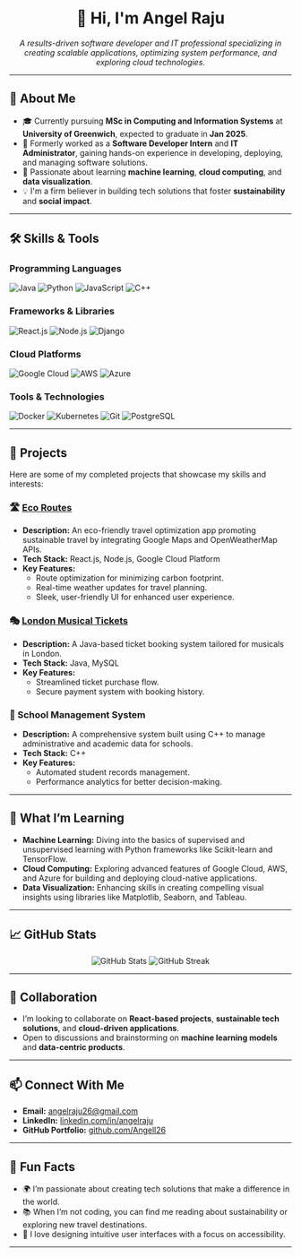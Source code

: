 <h1 align="center">👋 Hi, I'm Angel Raju</h1>
<p align="center">
  <em>A results-driven software developer and IT professional specializing in creating scalable applications, optimizing system performance, and exploring cloud technologies.</em>
</p>

---

## 🚀 About Me
- 🎓 Currently pursuing **MSc in Computing and Information Systems** at **University of Greenwich**, expected to graduate in **Jan 2025**.
- 💼 Formerly worked as a **Software Developer Intern** and **IT Administrator**, gaining hands-on experience in developing, deploying, and managing software solutions.
- 🌱 Passionate about learning **machine learning**, **cloud computing**, and **data visualization**.
- 💡 I'm a firm believer in building tech solutions that foster **sustainability** and **social impact**.

---

## 🛠 Skills & Tools
### Programming Languages
![Java](https://img.shields.io/badge/Java-%23ED8B00.svg?style=flat&logo=java&logoColor=white)
![Python](https://img.shields.io/badge/Python-%233776AB.svg?style=flat&logo=python&logoColor=white)
![JavaScript](https://img.shields.io/badge/JavaScript-%23F7DF1E.svg?style=flat&logo=javascript&logoColor=black)
![C++](https://img.shields.io/badge/C%2B%2B-%2300599C.svg?style=flat&logo=c%2B%2B&logoColor=white)

### Frameworks & Libraries
![React.js](https://img.shields.io/badge/React-%2320232a.svg?style=flat&logo=react&logoColor=%2361DAFB)
![Node.js](https://img.shields.io/badge/Node.js-%2343853D.svg?style=flat&logo=node.js&logoColor=white)
![Django](https://img.shields.io/badge/Django-%23092E20.svg?style=flat&logo=django&logoColor=white)

### Cloud Platforms
![Google Cloud](https://img.shields.io/badge/Google_Cloud-%234285F4.svg?style=flat&logo=google-cloud&logoColor=white)
![AWS](https://img.shields.io/badge/Amazon_AWS-%23232F3E.svg?style=flat&logo=amazon-aws&logoColor=white)
![Azure](https://img.shields.io/badge/Microsoft_Azure-%230078D4.svg?style=flat&logo=microsoft-azure&logoColor=white)

### Tools & Technologies
![Docker](https://img.shields.io/badge/Docker-%230db7ed.svg?style=flat&logo=docker&logoColor=white)
![Kubernetes](https://img.shields.io/badge/Kubernetes-%23326ce5.svg?style=flat&logo=kubernetes&logoColor=white)
![Git](https://img.shields.io/badge/Git-%23F05033.svg?style=flat&logo=git&logoColor=white)
![PostgreSQL](https://img.shields.io/badge/PostgreSQL-%23336791.svg?style=flat&logo=postgresql&logoColor=white)

---

## 🌟 Projects
Here are some of my completed projects that showcase my skills and interests:

### 🛣️ [Eco Routes](https://github.com/Angell26/EcoRoutes)
- **Description:** An eco-friendly travel optimization app promoting sustainable travel by integrating Google Maps and OpenWeatherMap APIs.
- **Tech Stack:** React.js, Node.js, Google Cloud Platform
- **Key Features:**
  - Route optimization for minimizing carbon footprint.
  - Real-time weather updates for travel planning.
  - Sleek, user-friendly UI for enhanced user experience.

### 🎭 [London Musical Tickets]([https://github.com/Angell26/LondonMusicalTickets](https://github.com/Angell26/musicalticketbooking))
- **Description:** A Java-based ticket booking system tailored for musicals in London.
- **Tech Stack:** Java, MySQL
- **Key Features:**
  - Streamlined ticket purchase flow.
  - Secure payment system with booking history.

### 🏫 School Management System
- **Description:** A comprehensive system built using C++ to manage administrative and academic data for schools.
- **Tech Stack:** C++
- **Key Features:**
  - Automated student records management.
  - Performance analytics for better decision-making.

---

## 🌱 What I’m Learning
- **Machine Learning:** Diving into the basics of supervised and unsupervised learning with Python frameworks like Scikit-learn and TensorFlow.
- **Cloud Computing:** Exploring advanced features of Google Cloud, AWS, and Azure for building and deploying cloud-native applications.
- **Data Visualization:** Enhancing skills in creating compelling visual insights using libraries like Matplotlib, Seaborn, and Tableau.

---

## 📈 GitHub Stats
<p align="center">
  <img src="https://github-readme-stats.vercel.app/api?username=Angell26&show_icons=true&theme=radical" alt="GitHub Stats">
  <img src="https://github-readme-streak-stats.herokuapp.com/?user=Angell26&theme=radical" alt="GitHub Streak">
</p>

---

## 🤝 Collaboration
- I’m looking to collaborate on **React-based projects**, **sustainable tech solutions**, and **cloud-driven applications**.
- Open to discussions and brainstorming on **machine learning models** and **data-centric products**.

---

## 📫 Connect With Me
- **Email:** [angelraju26@gmail.com](mailto:angelraju26@gmail.com)
- **LinkedIn:** [linkedin.com/in/angelraju](https://www.linkedin.com/in/angelraju)
- **GitHub Portfolio:** [github.com/Angell26](https://github.com/Angell26)

---

## 🌟 Fun Facts
- 🌍 I’m passionate about creating tech solutions that make a difference in the world.
- 📚 When I’m not coding, you can find me reading about sustainability or exploring new travel destinations.
- 🎨 I love designing intuitive user interfaces with a focus on accessibility.

---

